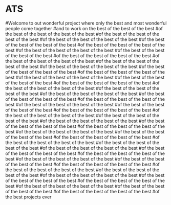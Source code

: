 # ATS

#Welcome to out wonderful project where only the best and most wonderful people come together
#and to work on the best of the best of the best
#of the best of the best of the best of the best
#of the best of the best of the best of the best
#of the best of the best of the best of the best
#of the best of the best of the best of the best
#of the best of the best of the best of the best
#of the best of the best of the best of the best
#of the best of the best of the best of the best
#of the best of the best of the best of the best
#of the best of the best of the best of the best
#of the best of the best of the best of the best
#of the best of the best of the best of the best
#of the best of the best of the best of the best
#of the best of the best of the best of the best
#of the best of the best of the best of the best
#of the best of the best of the best of the best
#of the best of the best of the best of the best
#of the best of the best of the best of the best
#of the best of the best of the best of the best
#of the best of the best of the best of the best
#of the best of the best of the best of the best
#of the best of the best of the best of the best
#of the best of the best of the best of the best
#of the best of the best of the best of the best
#of the best of the best of the best of the best
#of the best of the best of the best of the best
#of the best of the best of the best of the best
#of the best of the best of the best of the best
#of the best of the best of the best of the best
#of the best of the best of the best of the best
#of the best of the best of the best of the best
#of the best of the best of the best of the best
#of the best of the best of the best of the best
#of the best of the best of the best of the best
#of the best of the best of the best of the best
#of the best of the best of the best of the best
#of the best of the best of the best of the best
#of the best of the best of the best of the best
#of the best of the best of the best of the best
#of the best of the best of the best of the best
#of the best of the best of the best of the best
#of the best of the best of the best of the best
#of the best of the best of the best of the best
#of the best of the best of the best of the best
#of the best of the best of the best of the best
#of the best of the best of the best of the best
#of the best of the best of the best of the best
#of the best of the best of the best of the best
#of the best of the best of the best of the best
#of the best projects ever

